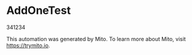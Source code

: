 
# AddOneTest

341234

This automation was generated by Mito. To learn more about Mito, visit https://trymito.io.
